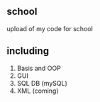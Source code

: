 ## school

upload of my code for school 

## including 
1. Basis and OOP
2. GUI
3. SQL DB (mySQL)
4. XML (coming)